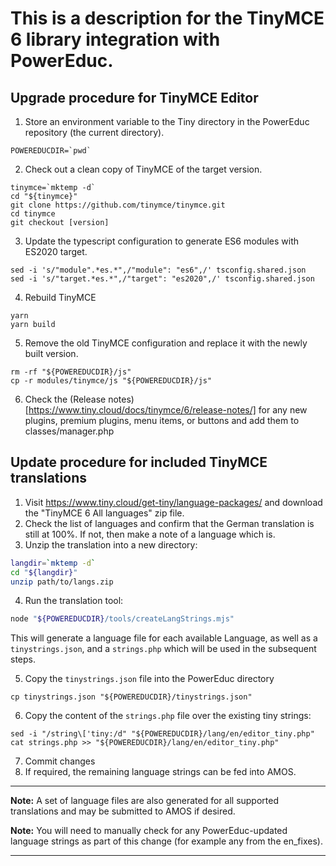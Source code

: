 # This is a description for the TinyMCE 6 library integration with PowerEduc.

## Upgrade procedure for TinyMCE Editor

1. Store an environment variable to the Tiny directory in the PowerEduc repository (the current directory).

 ```
 POWEREDUCDIR=`pwd`
 ```

2. Check out a clean copy of TinyMCE of the target version.

 ```
 tinymce=`mktemp -d`
 cd "${tinymce}"
 git clone https://github.com/tinymce/tinymce.git
 cd tinymce
 git checkout [version]
 ```

3. Update the typescript configuration to generate ES6 modules with ES2020 target.

 ```
 sed -i 's/"module".*es.*",/"module": "es6",/' tsconfig.shared.json
 sed -i 's/"target.*es.*",/"target": "es2020",/' tsconfig.shared.json
 ```

4. Rebuild TinyMCE

 ```
 yarn
 yarn build
 ```

5. Remove the old TinyMCE configuration and replace it with the newly built version.

 ```
 rm -rf "${POWEREDUCDIR}/js"
 cp -r modules/tinymce/js "${POWEREDUCDIR}/js"
 ```

6. Check the (Release notes)[https://www.tiny.cloud/docs/tinymce/6/release-notes/] for any new plugins, premium plugins, menu items, or buttons and add them to classes/manager.php

## Update procedure for included TinyMCE translations

1. Visit https://www.tiny.cloud/get-tiny/language-packages/ and download the "TinyMCE 6 All languages" zip file.
2. Check the list of languages and confirm that the German translation is still at 100%. If not, then make a note of a language which is.
3. Unzip the translation into a new directory:

 ```bash
 langdir=`mktemp -d`
 cd "${langdir}"
 unzip path/to/langs.zip
 ```

4. Run the translation tool:

 ```bash
 node "${POWEREDUCDIR}/tools/createLangStrings.mjs"
 ```

 This will generate a language file for each available Language, as well as a `tinystrings.json`, and a `strings.php` which will be used in the subsequent steps.

5. Copy the `tinystrings.json` file into the PowerEduc directory

 ```
 cp tinystrings.json "${POWEREDUCDIR}/tinystrings.json"
 ```

6. Copy the content of the `strings.php` file over the existing tiny strings:

 ```
 sed -i "/string\['tiny:/d" "${POWEREDUCDIR}/lang/en/editor_tiny.php"
 cat strings.php >> "${POWEREDUCDIR}/lang/en/editor_tiny.php"
 ```

7. Commit changes
8. If required, the remaining language strings can be fed into AMOS.

---

**Note:** A set of language files are also generated for all supported translations and may be submitted to AMOS if desired.

**Note:** You will need to manually check for any PowerEduc-updated language strings as part of this change (for example any from the en_fixes).

---
